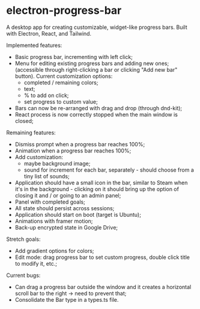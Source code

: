 # electron-progress-bar

A desktop app for creating customizable, widget-like progress bars. Built with Electron, React, and Tailwind.

Implemented features:

- Basic progress bar, incrementing with left click;
- Menu for editing existing progress bars and adding new ones; (accessible through right-clicking a bar or clicking "Add new bar" button). Current customization options:
  - completed / remaining colors;
  - text;
  - % to add on click;
  - set progress to custom value;
- Bars can now be re-arranged with drag and drop (through dnd-kit);
- React process is now correctly stopped when the main window is closed;

Remaining features:

- Dismiss prompt when a progress bar reaches 100%;
- Animation when a progress bar reaches 100%;
- Add customization:
  - maybe background image;
  - sound for increment for each bar, separately - should choose from a tiny list of sounds;
- Application should have a small icon in the bar, similar to Steam when it's in the background - clicking on it should bring up the option of closing it and / or going to an admin panel;
- Panel with completed goals;
- All state should persist across sessions;
- Application should start on boot (target is Ubuntu);
- Animations with framer motion;
- Back-up encrypted state in Google Drive;

Stretch goals:

- Add gradient options for colors;
- Edit mode: drag progress bar to set custom progress, double click title to modify it, etc.;

Current bugs:

- Can drag a progress bar outside the window and it creates a horizontal scroll bar to the right -> need to prevent that;
- Consolidate the Bar type in a types.ts file.
